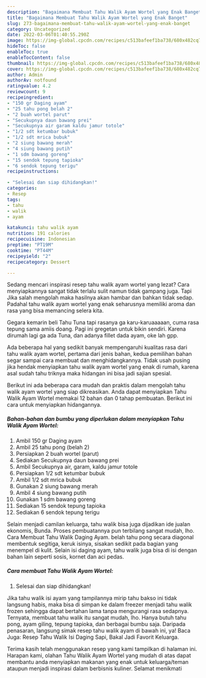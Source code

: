 ```yaml
---
description: "Bagaimana Membuat Tahu Walik Ayam Wortel yang Enak Banget"
title: "Bagaimana Membuat Tahu Walik Ayam Wortel yang Enak Banget"
slug: 273-bagaimana-membuat-tahu-walik-ayam-wortel-yang-enak-banget
category: Uncategorized
date: 2022-03-06T01:40:55.290Z
image: https://img-global.cpcdn.com/recipes/c513bafeef1ba738/680x482cq70/tahu-walik-ayam-wortel-foto-resep-utama.jpg
hideToc: false
enableToc: true
enableTocContent: false
thumbnail: https://img-global.cpcdn.com/recipes/c513bafeef1ba738/680x482cq70/tahu-walik-ayam-wortel-foto-resep-utama.jpg
cover: https://img-global.cpcdn.com/recipes/c513bafeef1ba738/680x482cq70/tahu-walik-ayam-wortel-foto-resep-utama.jpg
author: Admin
authorAv: notfound
ratingvalue: 4.2
reviewcount: 9
recipeingredient:
- "150 gr Daging ayam"
- "25 tahu pong belah 2"
- "2 buah wortel parut"
- "Secukupnya daun bawang prei"
- "Secukupnya air garam kaldu jamur totole"
- "1/2 sdt ketumbar bubuk"
- "1/2 sdt mrica bubuk"
- "2 siung bawang merah"
- "4 siung bawang putih"
- "1 sdm bawang goreng"
- "15 sendok tepung tapioka"
- "6 sendok tepung terigu"
recipeinstructions:

- "Selesai dan siap dihidangkan!"
categories:
- Resep
tags:
- tahu
- walik
- ayam

katakunci: tahu walik ayam 
nutrition: 191 calories
recipecuisine: Indonesian
preptime: "PT19M"
cooktime: "PT44M"
recipeyield: "2"
recipecategory: Dessert

---
```



Sedang mencari inspirasi resep tahu walik ayam wortel yang lezat? Cara menyiapkannya sangat tidak terlalu sulit namun tidak gampang juga. Tapi Jika salah mengolah maka hasilnya akan hambar dan bahkan tidak sedap. Padahal tahu walik ayam wortel yang enak seharusnya memiliki aroma dan rasa yang bisa memancing selera kita.


Gegara kemarin beli Tahu Tuna tapi rasanya ga karu-karuaaaaan, cuma rasa tepung sama amiis doang. Pagi ini gregetan untuk bikin sendiri. Karena dirumah lagi ga ada Tuna, dan adanya fillet dada ayam, oke lah gpp.

Ada beberapa hal yang sedikit banyak mempengaruhi kualitas rasa dari tahu walik ayam wortel, pertama dari jenis bahan, kedua pemilihan bahan segar sampai cara membuat dan menghidangkannya. Tidak usah pusing jika hendak menyiapkan tahu walik ayam wortel yang enak di rumah, karena asal sudah tahu triknya maka hidangan ini bisa jadi sajian spesial.


Berikut ini ada beberapa cara mudah dan praktis dalam mengolah tahu walik ayam wortel yang siap dikreasikan. Anda dapat menyiapkan Tahu Walik Ayam Wortel memakai 12 bahan dan 0 tahap pembuatan. Berikut ini cara untuk menyiapkan hidangannya.

<!--inarticleads1-->

##### Bahan-bahan dan bumbu yang diperlukan dalam menyiapkan Tahu Walik Ayam Wortel:

1. Ambil 150 gr Daging ayam
1. Ambil 25 tahu pong (belah 2)
1. Persiapkan 2 buah wortel (parut)
1. Sediakan Secukupnya daun bawang prei
1. Ambil Secukupnya air, garam, kaldu jamur totole
1. Persiapkan 1/2 sdt ketumbar bubuk
1. Ambil 1/2 sdt mrica bubuk
1. Gunakan 2 siung bawang merah
1. Ambil 4 siung bawang putih
1. Gunakan 1 sdm bawang goreng
1. Sediakan 15 sendok tepung tapioka
1. Sediakan 6 sendok tepung terigu


Selain menjadi camilan keluarga, tahu walik bisa juga dijadikan ide jualan ekonomis, Bunda. Proses pembuatannya pun terbilang sangat mudah, lho. Cara Membuat Tahu Walik Daging Ayam. belah tahu pong secara diagonal membentuk segitiga, keruk isinya, sisakan sedikit pada bagian yang menempel di kulit. Selain isi daging ayam, tahu walik juga bisa di isi dengan bahan lain seperti sosis, kornet dan aci pedas. 

<!--inarticleads2-->

##### Cara membuat Tahu Walik Ayam Wortel:


1. Selesai dan siap dihidangkan!

Jika tahu walik isi ayam yang tampilannya mirip tahu bakso ini tidak langsung habis, maka bisa di simpan ke dalam freezer menjadi tahu walik frozen sehingga dapat bertahan lama tanpa mengurangi rasa sedapnya. Ternyata, membuat tahu walik itu sangat mudah, lho. Hanya butuh tahu pong, ayam giling, tepung tapioka, dan berbagai bumbu saja. Daripada penasaran, langsung simak resep tahu walik ayam di bawah ini, ya! Baca Juga: Resep Tahu Walik Isi Daging Sapi, Bakal Jadi Favorit Keluarga. 

Terima kasih telah menggunakan resep yang kami tampilkan di halaman ini. Harapan kami, olahan Tahu Walik Ayam Wortel yang mudah di atas dapat membantu anda menyiapkan makanan yang enak untuk keluarga/teman ataupun menjadi inspirasi dalam berbisnis kuliner. Selamat menikmati
